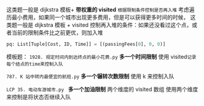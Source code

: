 这类题一般是 dijkstra 模板+ **带权重的 visited** `根据限制条件控制是否再入堆`
考虑遍历最小费用，如果同一个城市出现更多费用，但是可以获得更多时间的时候，
这类题一般是 dijkstra 模板 + visited 控制再入堆的条件：如果还没看过这个点，或者当前的限制条件比之前更优，则加入堆

```Python
pq: List[Tuple[Cost, ID, Time]] = [(passingFees[0], 0, 0)]
```

模板题：
`1928. 规定时间内到达终点的最小花费.py`
**多一个时间限制**
使用 visited`记录每个结点的time来控制入队`

`787. K 站中转内最便宜的航班.py`
**多一个辗转次数限制**
使用 k 来控制入队

`LCP 35. 电动车游城市.py `
**多一个加油限制**
两个维度的 visited 数组
使用两个维度来控制是将状态否继续入队
